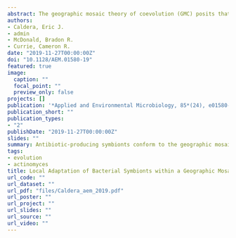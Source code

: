 ```yaml
---
abstract: The geographic mosaic theory of coevolution (GMC) posits that coevolutionary dynamics go beyond local coevolution and are comprised of the following three components - geographic selection mosaics, coevolutionary hot spots, and trait remixing. It is unclear whether the GMC applies to bacteria, as horizontal gene transfer and cosmopolitan dispersal may violate theoretical assumptions. Here, we test key GMC predictions in an antibiotic-producing bacterial symbiont (genus Pseudonocardia) that protects the crops of neotropical fungus-farming ants (Apterostigma dentigerum) from a specialized pathogen (genus Escovopsis). We found that Pseudonocardia antibiotic inhibition of common Escovopsis pathogens was elevated in A. dentigerum colonies from Panama compared to those from Costa Rica. Furthermore, a Panama Canal Zone population of Pseudonocardia on Barro Colorado Island (BCI) was locally adapted, whereas two neighboring populations were not, consistent with a GMC-predicted selection mosaic and a hot spot of adaptation surrounded by areas of maladaptation. Maladaptation was shaped by incongruent Pseudonocardia-Escovopsis population genetic structure, whereas local adaptation was facilitated by geographic isolation on BCI after the flooding of the Panama Canal. Genomic assessments of antibiotic potential of 29 Pseudonocardia strains identified diverse and unique biosynthetic gene clusters in BCI strains despite low genetic diversity in the core genome. The strength of antibiotic inhibition was not correlated with the presence/absence of individual biosynthetic gene clusters or with parasite location. Rather, biosynthetic gene clusters have undergone selective sweeps, suggesting that the trait remixing dynamics conferring the long-term maintenance of antibiotic potency rely on evolutionary genetic changes within already-present biosynthetic gene clusters and not simply on the horizontal acquisition of novel genetic elements or pathways.
authors:
- Caldera, Eric J.
- admin
- McDonald, Bradon R.
- Currie, Cameron R.
date: "2019-11-27T00:00:00Z"
doi: "10.1128/AEM.01580-19"
featured: true
image:
  caption: ""
  focal_point: ""
  preview_only: false
projects: []
publication: '*Applied and Environmental Microbiology, 85*(24), e01580-19'
publication_short: ""
publication_types:
- "2"
publishDate: "2019-11-27T00:00:00Z"
slides: ""
summary: Antibiotic-producing symbionts conform to the geographic mosaic theory of coevolution
tags:
- evolution
- actinomyces
title: Local Adaptation of Bacterial Symbionts within a Geographic Mosaic of Antibiotic Coevolution
url_code: ""
url_dataset: ""
url_pdf: "files/Caldera_aem_2019.pdf"
url_poster: ""
url_project: ""
url_slides: ""
url_source: ""
url_video: ""
---
```

